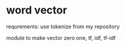 # word vector

requrements: use tokenize from my repository

module to make vector zero one, tf, idf, tf-idf
